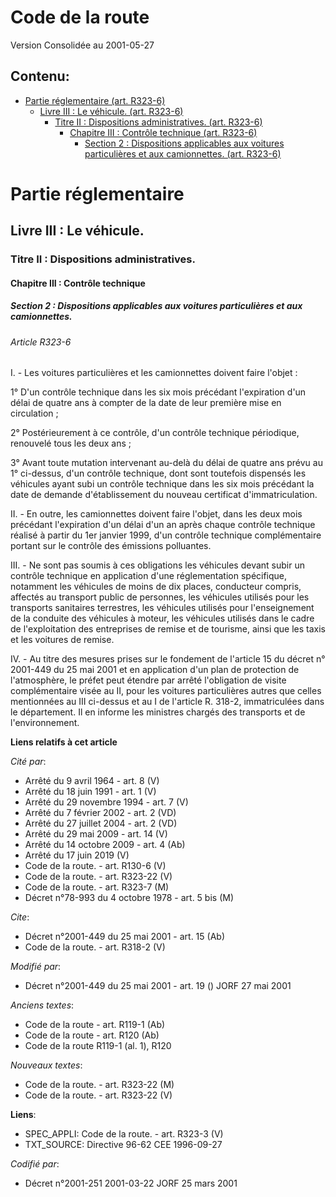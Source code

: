 # Code de la route  
Version Consolidée au 2001-05-27
## Contenu: 
  - [Partie réglementaire (art. R323-6)](#1)
    - [Livre III : Le véhicule. (art. R323-6)](#2)
      - [Titre II : Dispositions administratives. (art. R323-6)](#3)
        - [Chapitre III : Contrôle technique (art. R323-6)](#4)
          - [Section 2 : Dispositions applicables aux voitures particulières et aux camionnettes. (art. R323-6)](#5)
# Partie réglementaire<a id=1></a>

## Livre III : Le véhicule.<a id=2></a>

### Titre II : Dispositions administratives.<a id=3></a>

#### Chapitre III : Contrôle technique<a id=4></a>

##### Section 2 : Dispositions applicables aux voitures particulières et aux camionnettes.<a id=5></a>

###### Article R323-6

I. - Les voitures particulières et les camionnettes doivent faire l'objet :

1° D'un contrôle technique dans les six mois précédant l'expiration d'un délai de quatre ans à compter de la date de leur
première mise en circulation ;

2° Postérieurement à ce contrôle, d'un contrôle technique périodique, renouvelé tous les deux ans ;

3° Avant toute mutation intervenant au-delà du délai de quatre ans prévu au 1° ci-dessus, d'un contrôle technique, dont sont
toutefois dispensés les véhicules ayant subi un contrôle technique dans les six mois précédant la date de demande
d'établissement du nouveau certificat d'immatriculation.

II. - En outre, les camionnettes doivent faire l'objet, dans les deux mois précédant l'expiration d'un délai d'un an après
chaque contrôle technique réalisé à partir du 1er janvier 1999, d'un contrôle technique complémentaire portant sur le
contrôle des émissions polluantes.

III. - Ne sont pas soumis à ces obligations les véhicules devant subir un contrôle technique en application d'une
réglementation spécifique, notamment les véhicules de moins de dix places, conducteur compris, affectés au transport public
de personnes, les véhicules utilisés pour les transports sanitaires terrestres, les véhicules utilisés pour l'enseignement de
la conduite des véhicules à moteur, les véhicules utilisés dans le cadre de l'exploitation des entreprises de remise et de
tourisme, ainsi que les taxis et les voitures de remise.

IV. - Au titre des mesures prises sur le fondement de l'article 15 du décret n° 2001-449 du 25 mai 2001 et en application
d'un plan de protection de l'atmosphère, le préfet peut étendre par arrêté l'obligation de visite complémentaire visée au II,
pour les voitures particulières autres que celles mentionnées au III ci-dessus et au I de l'article R. 318-2, immatriculées
dans le département. Il en informe les ministres chargés des transports et de l'environnement.

**Liens relatifs à cet article**

_Cité par_:

  - Arrêté du 9 avril 1964 - art. 8 (V)
  - Arrêté du 18 juin 1991 - art. 1 (V)
  - Arrêté du 29 novembre 1994 - art. 7 (V)
  - Arrêté du 7 février 2002 - art. 2 (VD)
  - Arrêté du 27 juillet 2004 - art. 2 (VD)
  - Arrêté du 29 mai 2009 - art. 14 (V)
  - Arrêté du 14 octobre 2009 - art. 4 (Ab)
  - Arrêté du 17 juin 2019 (V)
  - Code de la route. - art. R130-6 (V)
  - Code de la route. - art. R323-22 (V)
  - Code de la route. - art. R323-7 (M)
  - Décret n°78-993 du 4 octobre 1978 - art. 5 bis (M)

_Cite_:

  - Décret n°2001-449 du 25 mai 2001 - art. 15 (Ab)
  - Code de la route. - art. R318-2 (V)

_Modifié par_:

  - Décret n°2001-449 du 25 mai 2001 - art. 19 () JORF 27 mai 2001

_Anciens textes_:

  - Code de la route - art. R119-1 (Ab)
  - Code de la route - art. R120 (Ab)
  - Code de la route R119-1 (al. 1), R120

_Nouveaux textes_:

  - Code de la route. - art. R323-22 (M)
  - Code de la route. - art. R323-22 (V)

**Liens**:

  - SPEC_APPLI: Code de la route. - art. R323-3 (V)
  - TXT_SOURCE: Directive 96-62 CEE 1996-09-27

_Codifié par_:

  - Décret n°2001-251 2001-03-22 JORF 25 mars 2001


